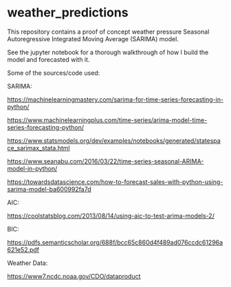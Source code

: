 # weather_predictions

This repository contains a proof of concept weather pressure Seasonal Autoregressive Integrated Moving Average (SARIMA) model.

See the jupyter notebook for a thorough walkthrough of how I build the model and forecasted with it.


Some of the sources/code used:

SARIMA:

https://machinelearningmastery.com/sarima-for-time-series-forecasting-in-python/

https://www.machinelearningplus.com/time-series/arima-model-time-series-forecasting-python/

https://www.statsmodels.org/dev/examples/notebooks/generated/statespace_sarimax_stata.html

https://www.seanabu.com/2016/03/22/time-series-seasonal-ARIMA-model-in-python/

https://towardsdatascience.com/how-to-forecast-sales-with-python-using-sarima-model-ba600992fa7d

AIC:

https://coolstatsblog.com/2013/08/14/using-aic-to-test-arima-models-2/

BIC:

https://pdfs.semanticscholar.org/688f/bcc65c860d4f489ad076ccdc61296a621e52.pdf

Weather Data:

https://www7.ncdc.noaa.gov/CDO/dataproduct
